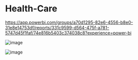 # Health-Care

https://app.powerbi.com/groups/a70d1295-82e6-4556-b8e0-31e8e14753df/reports/331c9599-d564-475f-a781-5747d45f1faf/74e816b5403c374038c8?experience=power-bi

![image](https://github.com/user-attachments/assets/53d4ba7e-4271-438b-9fe9-98d28e8cd765)

![image](https://github.com/user-attachments/assets/814d24b2-f7e8-4a40-9909-da200e51a4d1)

